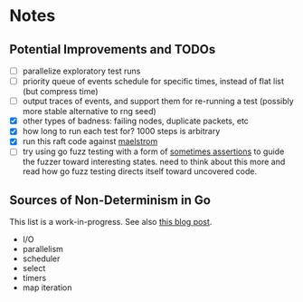 # Notes

## Potential Improvements and TODOs

- [ ] parallelize exploratory test runs
- [ ] priority queue of events schedule for specific times, instead of flat list (but compress time)
- [ ] output traces of events, and support them for re-running a test (possibly more stable alternative to rng seed)
- [x] other types of badness: failing nodes, duplicate packets, etc
- [x] how long to run each test for? 1000 steps is arbitrary
- [x] run this raft code against [maelstrom](https://github.com/jepsen-io/maelstrom)
- [ ] try using go fuzz testing with a form of [sometimes assertions](https://antithesis.com/docs/best_practices/sometimes_assertions/) to guide the fuzzer toward interesting states. need to think about this more and read how go fuzz testing directs itself toward uncovered code.

## Sources of Non-Determinism in Go

This list is a work-in-progress. See also [this blog post](https://blog.merovius.de/posts/2018-01-15-generating_entropy_without_imports_in_go/).

- I/O
- parallelism
- scheduler
- select
- timers
- map iteration
